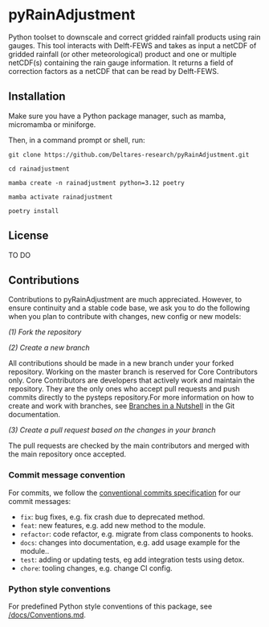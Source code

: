 # pyRainAdjustment

Python toolset to downscale and correct gridded rainfall products using rain gauges. This tool interacts with Delft-FEWS and takes as input a netCDF of gridded rainfall (or other meteorological) product and one or multiple netCDF(s) containing the rain gauge information. It returns a field of correction factors as a netCDF that can be read by Delft-FEWS.

## Installation

Make sure you have a Python package manager, such as mamba, micromamba or miniforge. 

Then, in a command prompt or shell, run:

`git clone https://github.com/Deltares-research/pyRainAdjustment.git`

`cd rainadjustment`

`mamba create -n rainadjustment python=3.12 poetry`

`mamba activate rainadjustment`

`poetry install`

## License

TO DO

## Contributions

Contributions to pyRainAdjustment are much appreciated. However, to ensure continuity and a stable code base, we ask you to do the following when you plan to contribute with changes, new config or new models:

*(1) Fork the repository*

*(2) Create a new branch*

All contributions should be made in a new branch under your forked repository. Working on the master branch is reserved for Core Contributors only. Core Contributors are developers that actively work and maintain the repository. They are the only ones who accept pull requests and push commits directly to the pysteps repository.For more information on how to create and work with branches, see [Branches in a Nutshell](https://git-scm.com/book/en/v2/Git-Branching-Branches-in-a-Nutshell) in the Git documentation.

*(3) Create a pull request based on the changes in your branch*

The pull requests are checked by the main contributors and merged with the main repository once accepted.

### Commit message convention

For commits, we follow the [conventional commits specification](https://www.conventionalcommits.org/en) for our commit messages:

- `fix`: bug fixes, e.g. fix crash due to deprecated method.
- `feat`: new features, e.g. add new method to the module.
- `refactor`: code refactor, e.g. migrate from class components to hooks.
- `docs`: changes into documentation, e.g. add usage example for the module..
- `test`: adding or updating tests, eg add integration tests using detox.
- `chore`: tooling changes, e.g. change CI config.

### Python style conventions

For predefined Python style conventions of this package, see [/docs/Conventions.md](https://github.com/Deltares-research/pyRainAdjustment/tree/main/docs/Conventions.md).
